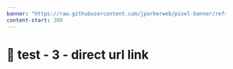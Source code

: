 ```yaml
---
banner: "https://raw.githubusercontent.com/jparkerweb/pixel-banner/refs/heads/main/.vault/pixel-banner-example/images/llamas.jpg"
content-start: 300
---
```

# 🧪 test - 3 - direct url link